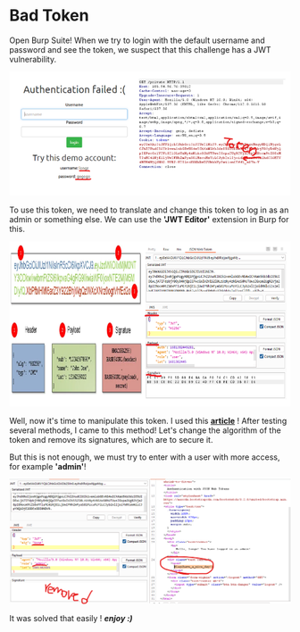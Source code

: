# Bad Token
Open Burp Suite! When we try to login with the default username and password and see the token, we suspect that this challenge has a JWT vulnerability.

![jwt find](jwt-find.png)

To use this token, we need to translate and change this token to log in as an admin or something else. We can use the **'JWT Editor'** extension in Burp for this.

![parts of token](token-parts.png)

Well, now it's time to manipulate this token. I used this **[article](https://book.hacktricks.xyz/pentesting-web/hacking-jwt-json-web-tokens#modify-the-algorithm-to-none-cve-2015-9235)** !
After testing several methods, I came to this method! Let's change the algorithm of the token and remove its signatures, which are to secure it.

But this is not enough, we must try to enter with a user with more access, for example **'admin'**! 

![solved](find-flag.png)

It was solved that easily ! ***enjoy :)***
